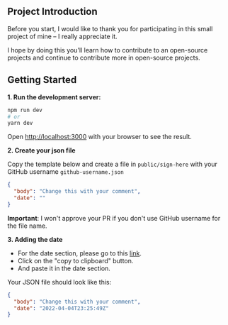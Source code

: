 ## Project Introduction
Before you start, I would like to thank you for participating in this small project of mine – I really appreciate it.

I hope by doing this you'll learn how to contribute to an open-source projects and continue to contribute more in open-source projects.

## Getting Started

**1. Run the development server:**

```bash
npm run dev
# or
yarn dev
```

Open [http://localhost:3000](http://localhost:3000) with your browser to see the result.

**2. Create your json file**

Copy the template below and create a file in `public/sign-here` with your GitHub username `github-username.json`

```json
{
  "body": "Change this with your comment",
  "date": ""
}
```

**Important**: I won't approve your PR if you don't use GitHub username for the file name.

**3. Adding the date**

- For the date section, please go to this [link](https://greenwichmeantime.com/articles/clocks/iso/).
- Click on the "copy to clipboard" button.
- And paste it in the date section.

Your JSON file should look like this:

```json
{
  "body": "Change this with your comment",
  "date": "2022-04-04T23:25:49Z"
}
```
